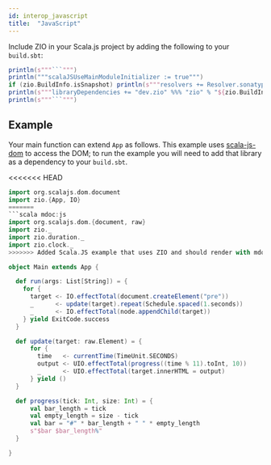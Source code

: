 ```yaml
---
id: interop_javascript
title:  "JavaScript"
---
```


Include ZIO in your Scala.js project by adding the following to your `build.sbt`:

```scala mdoc:passthrough
println(s"""```""")
println("""scalaJSUseMainModuleInitializer := true""")
if (zio.BuildInfo.isSnapshot) println(s"""resolvers += Resolver.sonatypeRepo("snapshots")""")
println(s"""libraryDependencies += "dev.zio" %%% "zio" % "${zio.BuildInfo.version}"""")
println(s"""```""")
```

## Example

Your main function can extend `App` as follows.
This example uses [scala-js-dom](https://github.com/scala-js/scala-js-dom) to access the DOM; to run the example you
will need to add that library as a dependency to your `build.sbt`.

<<<<<<< HEAD
```scala mdoc:silent
import org.scalajs.dom.document
import zio.{App, IO}
=======
```scala mdoc:js
import org.scalajs.dom.{document, raw}
import zio._
import zio.duration._
import zio.clock._
>>>>>>> Added Scala.JS example that uses ZIO and should render with mdoc in the browser.

object Main extends App {

  def run(args: List[String]) = {
    for {
      target <- IO.effectTotal(document.createElement("pre"))
      _      <- update(target).repeat(Schedule.spaced(1.seconds))
      _      <- IO.effectTotal(node.appendChild(target))
    } yield ExitCode.success
  }

  def update(target: raw.Element) = {
      for {
        time   <- currentTime(TimeUnit.SECONDS)
        output <- UIO.effectTotal(progress((time % 11).toInt, 10))
        _      <- UIO.effectTotal(target.innerHTML = output)
      } yield ()
  }

  def progress(tick: Int, size: Int) = {
      val bar_length = tick
      val empty_length = size - tick
      val bar = "#" * bar_length + " " * empty_length
      s"$bar $bar_length%"
  }

}
```

